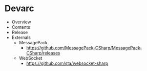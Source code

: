 # Devarc
* Overview
* Contents
* Release
* Externals
  * MessagePack
    * https://github.com/MessagePack-CSharp/MessagePack-CSharp/releases
  * WebSocket
    * https://github.com/sta/websocket-sharp
